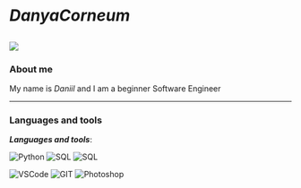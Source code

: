 # *DanyaCorneum*

![](https://media.tenor.com/GgiEI7_yPHwAAAAM/nier-2b.gif)
---
### About me 
My name is *Daniil* and I am a beginner Software Engineer

---

### Languages and tools

*__Languages and tools__*:

![Python](https://img.shields.io/badge/-Python-black?style=for-the-badge&logo=python&logogColor=yellow)
![SQL](https://img.shields.io/badge/-SQL-black?style=for-the-badge&logo=Sqlite&logogColor=yellow)
![SQL](https://img.shields.io/badge/-C-black?style=for-the-badge&logo=C&logogColor)

![VSCode](https://img.shields.io/badge/-VSCode-black?style=for-the-badge&logo=visualstudiocode&logogColor)
![GIT](https://img.shields.io/badge/-GIT-black?style=for-the-badge&logo=git&logogColor=yellow)
![Photoshop](https://img.shields.io/badge/-Photoshop-black?style=for-the-badge&logo=AdobePhotoshop&logogColor=yellow)